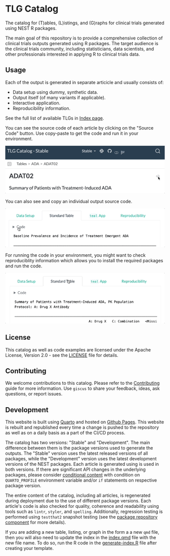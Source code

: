 # TLG Catalog

The catalog for (T)ables, (L)istings, and (G)raphs for clinical trials generated using NEST R packages.

The main goal of this repository is to provide a comprehensive collection of clinical trials outputs generated using R packages. The target audience is the clinical trials community, including statisticians, data scientists, and other professionals interested in applying R to clinical trials data.

## Usage

Each of the output is generated in separate articicle and usually consists of:

* Data setup using dummy, synthetic data.
* Output itself (of many variants if applicable).
* Interactive application.
* Reproducibility information.

See the full list of available TLGs in [Index page](tlg-index.qmd).

You can see the source code of each article by clicking on the "Source Code" button. Use copy-paste to get the code and run it in your environment.

![artice code copy](assets/img/article-code-copy.gif)

You can also see and copy an individual output source code.

![chunk code copy](assets/img/chunk-code-copy.gif)

For running the code in your environment, you might want to check reproduciblity information which allows you to install the required packages and run the code.

![download lockfile](assets/img/article-lock-download.gif)

## License

This catalog as well as code examples are licensed under the Apache License, Version 2.0 - see the [LICENSE](LICENSE) file for details.

## Contributing

We welcome contributions to this catalog. Please refer to the [Contributing](CONTRIBUTING.md) guide for more information.
Use `giscus` to share your feedback, ideas, ask questions, or report issues.

## Development

This website is built using [Quarto](https://quarto.org/) and hosted on [Github Pages](https://pages.github.com/). This website is rebuilt and republished every time a change is pushed to the repository as well as on a daily basis as a part of the CI/CD process.

The catalog has two versions: "Stable" and "Development". The main difference between them is the package versions used to generate the outputs. The "Stable" version uses the latest released versions of all packages, while the "Development" version uses the latest development versions of the NEST packages. Each article is generated using is used in both versions. If there are significant API changes in the underlying packages, please consider [conditional content](https://quarto.org/docs/authoring/conditional.html) with condition on `QUARTO_PROFILE` environment variable and/or `if` statements on respective package version.

The entire content of the catalog, including all articles, is regenerated during deployment due to the use of different package versions. Each article's code is also checked for quality, coherence and readability using tools such as `lintr`, `styler`, and `spelling`. Additionally, regression testing is performed using `testthat2` snapshot testing (see the [package repository component](https://github.com/insightsengineering/tlg-catalog/tree/main/package) for more details).

If you are adding a new table, listing, or graph in the form a a new `qmd` file, then you will also need to update the index in the [index.qmd](index.qmd) file with the new file name. To do so, run the R code in the [generate-index.R](generate-index.R) file after creating your template.
